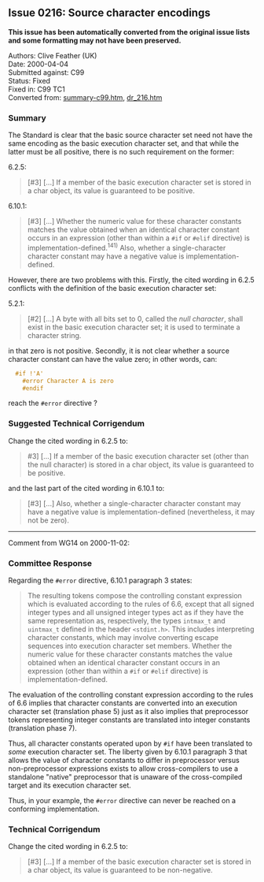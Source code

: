 ## Issue 0216: Source character encodings

**This issue has been automatically converted from the original issue lists and some formatting may not have been preserved.**

Authors: Clive Feather (UK)  
Date: 2000-04-04  
Submitted against: C99  
Status: Fixed  
Fixed in: C99 TC1  
Converted from: [summary-c99.htm](https://www.open-std.org/jtc1/sc22/wg14/www/docs/summary-c99.htm), [dr_216.htm](https://www.open-std.org/jtc1/sc22/wg14/www/docs/dr_216.htm)

### Summary

The Standard is clear that the basic source character set need not have the same
encoding as the basic execution character set, and that while the latter must be
all positive, there is no such requirement on the former:

6.2.5:

> \[#3] \[...] If a member of the basic execution character set is stored in a
> char object, its value is guaranteed to be positive.

6.10.1:

> \[#3] \[...] Whether the numeric value for these character constants matches the
> value obtained when an identical character constant occurs in an expression
> (other than within a `#if` or `#elif` directive) is
> implementation-defined.<sup>141\)</sup> Also, whether a single-character
> character constant may have a negative value is implementation-defined.

However, there are two problems with this. Firstly, the cited wording in 6.2.5
conflicts with the definition of the basic execution character set:

5.2.1:

> \[#2] \[...] A byte with all bits set to 0, called the *null character*, shall
> exist in the basic execution character set; it is used to terminate a character
> string.

in that zero is not positive. Secondly, it is not clear whether a source
character constant can have the value zero; in other words, can:

```c
  #if !'A'
    #error Character A is zero
    #endif
```

reach the `#error` directive ?

### Suggested Technical Corrigendum

Change the cited wording in 6.2.5 to:

> #3] \[...] If a member of the basic execution character set (other than the null
> character) is stored in a char object, its value is guaranteed to be positive.

and the last part of the cited wording in 6.10.1 to:

> \[#3] \[...] Also, whether a single-character character constant may have a
> negative value is implementation-defined (nevertheless, it may not be zero).

---

Comment from WG14 on 2000-11-02:

### Committee Response

Regarding the `#error` directive, 6.10.1 paragraph 3 states:

> The resulting tokens compose the controlling constant expression which is
> evaluated according to the rules of 6.6, except that all signed integer types
> and all unsigned integer types act as if they have the same representation as,
> respectively, the types `intmax_t` and `uintmax_t` defined in the header
> `<stdint.h>`. This includes interpreting character constants, which may involve
> converting escape sequences into execution character set members. Whether the
> numeric value for these character constants matches the value obtained when an
> identical character constant occurs in an expression (other than within a `#if`
> or `#elif` directive) is implementation-defined.

The evaluation of the controlling constant expression according to the rules of
6.6 implies that character constants are converted into an execution character
set (translation phase 5\) just as it also implies that preprocessor tokens
representing integer constants are translated into integer constants
(translation phase 7).

Thus, all character constants operated upon by `#if` have been translated to
*some* execution character set. The liberty given by 6.10.1 paragraph 3 that
allows the value of character constants to differ in preprocessor versus
non-preprocessor expressions exists to allow cross-compilers to use a standalone
"native" preprocessor that is unaware of the cross-compiled target and its
execution character set.

Thus, in your example, the `#error` directive can never be reached on a
conforming implementation.

### Technical Corrigendum

Change the cited wording in 6.2.5 to:

> \[#3] \[...] If a member of the basic execution character set is stored in a
> char object, its value is guaranteed to be non-negative.
